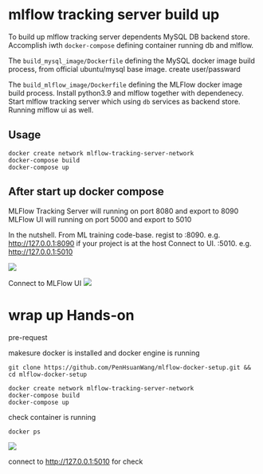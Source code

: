 # mlflow tracking server build up

To build up mlflow tracking server dependents MySQL DB backend store.
Accomplish iwth `docker-compose` defining container running db and mlflow.

The `build_mysql_image/Dockerfile` defining the MySQL docker image build process, from official ubuntu/mysql base image.
create user/passward

The `build_mlflow_image/Dockerfile` defining the MLFlow docker image build process. Install python3.9 and mlflow together with dependenecy.
Start mlflow tracking server which using `db` services as backend store. Running mlflow ui as well.

## Usage
```
docker create network mlflow-tracking-server-network  
docker-compose build  
docker-compose up  
```

## After start up docker compose
MLFlow Tracking Server will running on port 8080 and export to 8090
MLFlow UI will running on port 5000 and export to 5010

In the nutshell.
From ML training code-base. regist to <your server ip>:8090. e.g. http://127.0.0.1:8090 if your project is at the host
Connect to UI. <your server ip>:5010. e.g. http://127.0.0.1:5010

![](https://i.imgur.com/4HiepDj.png)

Connect to MLFlow UI
![](https://i.imgur.com/OJ5GNLv.png)

# wrap up Hands-on

pre-request

makesure docker is installed and docker engine is running

```
git clone https://github.com/PenHsuanWang/mlflow-docker-setup.git && cd mlflow-docker-setup 

docker create network mlflow-tracking-server-network  
docker-compose build  
docker-compose up  

```

check container is running

```
docker ps
```

![](https://i.imgur.com/zO175Xs.png)

connect to 
http://127.0.0.1:5010 for check
